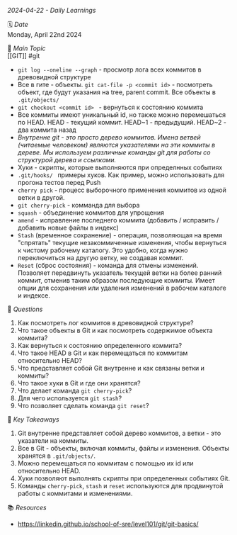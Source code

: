 _2024-04-22 - Daily Learnings_ 

🗓️ _Date_  
Monday, April 22nd 2024 

🎯 _Main Topic_  
[[GIT]] 
#git
- `git log --oneline --graph` - просмотр лога всех коммитов в древовидной структуре
- Все в гите - объекты. `git cat-file -p <commit id>` - посмотреть объект, где будут указания на tree, parent commit. Все объекты в `.git/objects/`
- `git checkout <commit id> ` - вернуться к состоянию коммита 
- Все коммиты имеют уникальный id, но также можно перемешаться по HEAD. HEAD - текущий коммит. HEAD~1 - предыдущий. HEAD~2 - два коммита назад 
- _Внутренне git - это просто дерево коммитов. Имена ветвей (читаемые человеком) являются указателями на эти коммиты в дереве. Мы используем различные команды git для работы со структурой дерева и ссылками._
- Хуки - скрипты, которые выполняются при определнных событиях 
- `.git/hooks/ ` примеры хуков. Как пример, можно использовать для прогона тестов перед Push
- `cherry pick` - процесс выборочного применения коммитов из одной ветки в другой.  
- `git cherry-pick` - комманда для выбора 
- `squash` - объединение коммитов для упрощения 
- `amend` - исправление последнего коммита (добавить / исправить / добавить новые файлы в индекс)
- `Stash` (временное сохранение) - операция, позволяющая на время "спрятать" текущие незакоммиченные изменения, чтобы вернуться к чистому рабочему каталогу. Это удобно, когда нужно переключиться на другую ветку, не создавая коммит.
- `Reset` (сброс состояния) - команда для отмены изменений. Позволяет передвинуть указатель текущей ветки на более ранний коммит, отменив таким образом последующие коммиты. Имеет опции для сохранения или удаления изменений в рабочем каталоге и индексе.

🤔 _Questions_  
1. Как посмотреть лог коммитов в древовидной структуре?
2. Что такое объекты в Git и как посмотреть содержимое объекта коммита?
3. Как вернуться к состоянию определенного коммита?
4. Что такое HEAD в Git и как перемещаться по коммитам относительно HEAD?
5. Что представляет собой Git внутренне и как связаны ветки и коммиты?
6. Что такое хуки в Git и где они хранятся?
7. Что делает команда `git cherry-pick`?
8. Для чего используется `git stash`?
9. Что позволяет сделать команда `git reset`?

🔑 _Key Takeaways_  
1. Git внутренне представляет собой дерево коммитов, а ветки - это указатели на коммиты.
2. Все в Git - объекты, включая коммиты, файлы и изменения. Объекты хранятся в `.git/objects/`.
3. Можно перемещаться по коммитам с помощью их id или относительно HEAD.
4. Хуки позволяют выполнять скрипты при определенных событиях Git.
5. Команды `cherry-pick`, `stash` и `reset` используются для продвинутой работы с коммитами и изменениями.

📚 _Resources_  
-  https://linkedin.github.io/school-of-sre/level101/git/git-basics/